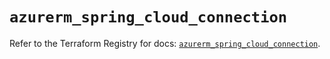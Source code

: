 # `azurerm_spring_cloud_connection`

Refer to the Terraform Registry for docs: [`azurerm_spring_cloud_connection`](https://registry.terraform.io/providers/hashicorp/azurerm/3.115.0/docs/resources/spring_cloud_connection).

